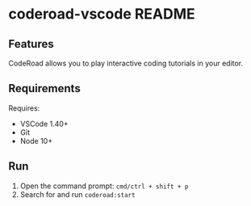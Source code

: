 # coderoad-vscode README

## Features

CodeRoad allows you to play interactive coding tutorials in your editor.

## Requirements

Requires:

- VSCode 1.40+
- Git
- Node 10+

## Run

1. Open the command prompt: `cmd/ctrl + shift + p`
2. Search for and run `coderoad:start`
